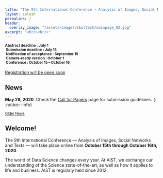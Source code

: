 ```yaml
---
title: "The 9th International Conference — Analysis of Images, Social Networks and Texts"
layout: splash
permalink: /
header:
  overlay_image: "/assets/images/skoltech/mainpage_02.jpg"
excerpt: "<br/><br/>"
---
```

<div class="text-center">
    <span style="font-weight: bold; font-size: smaller;">
    Abstract deadline : July 1<br/>&nbsp;Submission deadline : July 15<br/>&nbsp;Notification of acceptance : September 15<br/>&nbsp;Camera-ready version : October 1<br/>&nbsp;Conference : October 15 &ndash; October 16</span>
    <br/><br/>       
    <a href="https://" target="_blank" class="btn btn--primary">Registration will be open soon</a>
</div>

<h2>News</h2>

**May 29, 2020**. Check the [Call for Papers](/calls/papers) page for submission guidelines.
{: .notice--info} 

<div class="text-center">
    <a href="/archive/" style="font-size: smaller; font-decoration: italic;">Older News</a>
</div>

<h2>Welcome!</h2>

The 9th International Conference — Analysis of Images, Social Networks and Texts — will take place online from <b>October 15th through October 16th, 2020</b>.

The world of Data Science changes every year. At AIST, we exchange our understanding of the Science state-of-the-art, as well as how it applies to life and business. AIST is regularly held since 2012.
